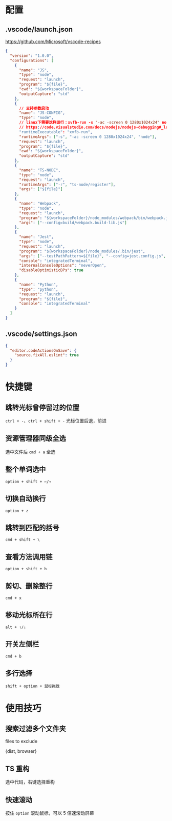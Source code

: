 # 配置

## .vscode/launch.json

https://github.com/Microsoft/vscode-recipes

```json
{
  "version": "1.0.0",
  "configurations": [
    {
      "name": "JS",
      "type": "node",
      "request": "launch",
      "program": "${file}",
      "cwd": "${workspaceFolder}",
      "outputCapture": "std"
    },
    {
      // 支持参数启动
      "name": "JS-CONFIG",
      "type": "node",
      // linux下需要这样运行：xvfb-run -s "-ac -screen 0 1280x1024x24" node test/pixi.js
      // https://code.visualstudio.com/docs/nodejs/nodejs-debugging#_launch-configuration-support-for-npm-and-other-tools
      "runtimeExecutable": "xvfb-run",
      "runtimeArgs": ["-s", "-ac -screen 0 1280x1024x24", "node"],
      "request": "launch",
      "program": "${file}",
      "cwd": "${workspaceFolder}",
      "outputCapture": "std"
    },
    {
      "name": "TS-NODE",
      "type": "node",
      "request": "launch",
      "runtimeArgs": ["-r", "ts-node/register"],
      "args": ["${file}"]
    },
    {
      "name": "Webpack",
      "type": "node",
      "request": "launch",
      "program": "${workspaceFolder}/node_modules/webpack/bin/webpack.js",
      "args": ["--config=build/webpack.build-lib.js"]
    },
    {
      "name": "Jest",
      "type": "node",
      "request": "launch",
      "program": "${workspaceFolder}/node_modules/.bin/jest",
      "args": ["--testPathPattern=${file}", "--config=jest.config.js", "--runInBand"],
      "console": "integratedTerminal",
      "internalConsoleOptions": "neverOpen",
      "disableOptimisticBPs": true
    },
    {
      "name": "Python",
      "type": "python",
      "request": "launch",
      "program": "${file}",
      "console": "integratedTerminal"
    }
  ]
}
```

## .vscode/settings.json

```json
{
  "editor.codeActionsOnSave": {
    "source.fixAll.eslint": true
  }
}
```

# 快捷键

## 跳转光标曾停留过的位置

`ctrl + -`、`ctrl + shift + -` 光标位置后退，前进

## 资源管理器同级全选

选中文件后 `cmd + a` 全选

## 整个单词选中

`option + shift + ←/→`

## 切换自动换行

`option + z`

## 跳转到匹配的括号

`cmd + shift + \`

## 查看方法调用链

`option + shift + h`

## 剪切、删除整行

`cmd + x`

## 移动光标所在行

`alt + ↑/↓`

## 开关左侧栏

`cmd + b`

## 多行选择

`shift + option + 鼠标拖拽`

# 使用技巧

## 搜索过滤多个文件夹

files to exclude

{dist, browser}

## TS 重构

选中代码，右键选择重构

## 快速滚动

按住 `option` 滚动鼠标，可以 5 倍速滚动屏幕
